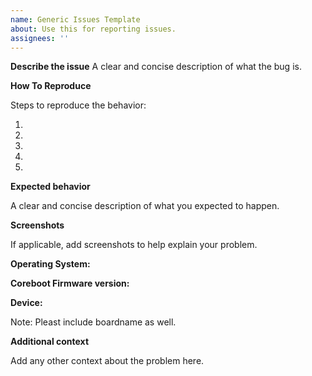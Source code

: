 ```yaml
---
name: Generic Issues Template
about: Use this for reporting issues.
assignees: ''
---
```



**Describe the issue**
A clear and concise description of what the bug is.


**How To Reproduce**

Steps to reproduce the behavior:

1. 
2.
3.
4.
5. 

**Expected behavior**

A clear and concise description of what you expected to happen.


**Screenshots**

If applicable, add screenshots to help explain your problem.



**Operating System:**




**Coreboot Firmware version:**




**Device:**
 
 Note: Pleast include boardname as well.




**Additional context**

Add any other context about the problem here.







